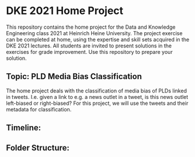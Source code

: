 # DKE 2021 Home Project

This repository contains the home project for the Data and Knowledge Engineering class 2021 at Heinrich Heine University. 
The project exercise can be completed at home, using the expertise and skill sets acquired in the DKE 2021 lectures. 
All students are invited to present solutions in the exercises for grade improvement. 
Use this repository to prepare your solution.

## Topic: PLD Media Bias Classification
The home project deals with the classification of media bias of PLDs linked in tweets. I.e. given a link to e.g. a news outlet in a tweet, is this news outlet left-biased or right-biased? For this project, we will use the tweets and their metadata for classification. 

## Timeline: 

## Folder Structure:

